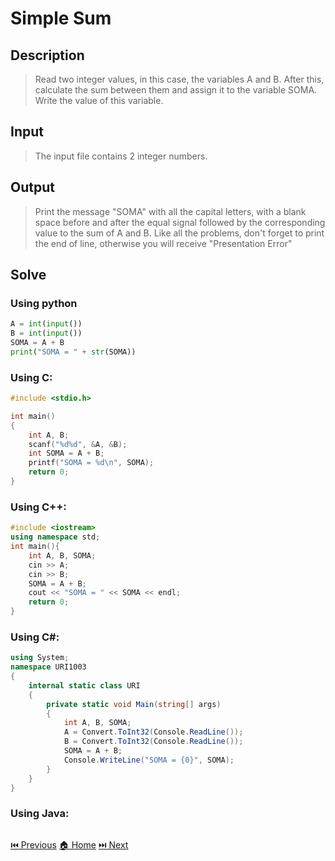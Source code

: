 # Simple Sum

## Description

> Read two integer values, in this case, the variables A and B. After this, calculate the sum between them and assign it to the variable SOMA. Write the value of this variable.

## Input

> The input file contains 2 integer numbers.

## Output

> Print the message "SOMA" with all the capital letters, with a blank space before and after the equal signal followed by the corresponding value to the sum of A and B. Like all the problems, don't forget to print the end of line, otherwise you will receive "Presentation Error"

## Solve

### Using python

```python
A = int(input())
B = int(input())
SOMA = A + B
print("SOMA = " + str(SOMA))
```

### Using C:

```c
#include <stdio.h>

int main()
{
    int A, B;
    scanf("%d%d", &A, &B);
    int SOMA = A + B;
    printf("SOMA = %d\n", SOMA);
    return 0;
}
```

### Using C++:

```c++
#include <iostream>
using namespace std;
int main(){
    int A, B, SOMA;
    cin >> A;
    cin >> B;
    SOMA = A + B;
    cout << "SOMA = " << SOMA << endl;
    return 0;
}
```

### Using C#:

```c#
using System;
namespace URI1003
{
    internal static class URI
    {
        private static void Main(string[] args)
        {
            int A, B, SOMA;
            A = Convert.ToInt32(Console.ReadLine());
            B = Convert.ToInt32(Console.ReadLine());
            SOMA = A + B;
            Console.WriteLine("SOMA = {0}", SOMA);
        }
    }
}
```

### Using Java:

```java

```

[⏮️ Previous](/URI_1002/URI_1002.md)
[🏠 Home](/README.md)
[⏭️ Next](/URI_1004/URI_1004.md)
